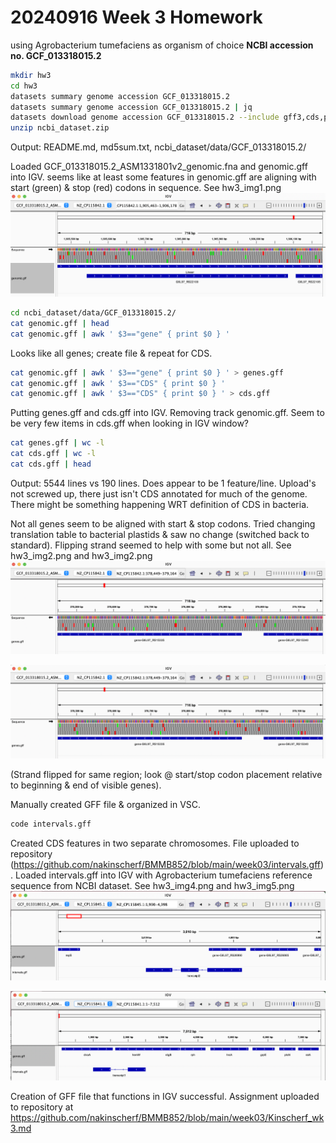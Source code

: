 # 20240916 Week 3 Homework

using Agrobacterium tumefaciens as organism of choice
**NCBI accession no. GCF_013318015.2**

```bash
mkdir hw3
cd hw3
datasets summary genome accession GCF_013318015.2
datasets summary genome accession GCF_013318015.2 | jq
datasets download genome accession GCF_013318015.2 --include gff3,cds,protein,rna,genome
unzip ncbi_dataset.zip
```

Output: README.md, md5sum.txt, ncbi_dataset/data/GCF_013318015.2/

Loaded GCF_013318015.2_ASM1331801v2_genomic.fna and genomic.gff into IGV. seems like at least some features in genomic.gff are aligning with start (green) & stop (red) codons in sequence.
See hw3_img1.png
![hw3_img1.png](https://github.com/nakinscherf/BMMB852/blob/main/week03/hw3_img1.png)

```bash
cd ncbi_dataset/data/GCF_013318015.2/
cat genomic.gff | head
cat genomic.gff | awk ' $3=="gene" { print $0 } '
```

Looks like all genes; create file & repeat for CDS.

```bash
cat genomic.gff | awk ' $3=="gene" { print $0 } ' > genes.gff
cat genomic.gff | awk ' $3=="CDS" { print $0 } '
cat genomic.gff | awk ' $3=="CDS" { print $0 } ' > cds.gff
```

Putting genes.gff and cds.gff into IGV.
Removing track genomic.gff.
Seem to be very few items in cds.gff when looking in IGV window?

```bash
cat genes.gff | wc -l
cat cds.gff | wc -l
cat cds.gff | head
```
Output: 5544 lines vs 190 lines. Does appear to be 1 feature/line. Upload's not screwed up, there just isn't CDS annotated for much of the genome. There might be something happening WRT definition of CDS in bacteria.

Not all genes seem to be aligned with start & stop codons. Tried changing translation table to bacterial plastids & saw no change (switched back to standard). Flipping strand seemed to help with some but not all.
See hw3_img2.png and hw3_img2.png
![hw3_img2.png](https://github.com/nakinscherf/BMMB852/blob/main/week03/hw3_img2.png)

![hw3_img3.png](https://github.com/nakinscherf/BMMB852/blob/main/week03/hw3_img3.png)

(Strand flipped for same region; look @ start/stop codon placement relative to beginning & end of visible genes).

Manually created GFF file & organized in VSC.

```bash
code intervals.gff
```
Created CDS features in two separate chromosomes. File uploaded to repository (https://github.com/nakinscherf/BMMB852/blob/main/week03/intervals.gff).
Loaded intervals.gff into IGV with Agrobacterium tumefaciens reference sequence from NCBI dataset. See hw3_img4.png and hw3_img5.png
![hw3_img4.png](https://github.com/nakinscherf/BMMB852/blob/main/week03/hw3_img4.png)

![hw3_img5.png](https://github.com/nakinscherf/BMMB852/blob/main/week03/hw3_img5.png)

Creation of GFF file that functions in IGV successful. Assignment uploaded to repository at https://github.com/nakinscherf/BMMB852/blob/main/week03/Kinscherf_wk3.md
